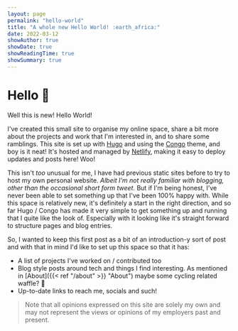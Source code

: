 ```yaml
---
layout: page
permalink: "hello-world"
title: "A whole new Hello World! :earth_africa:"
date: 2022-03-12
showAuthor: true
showDate: true
showReadingTime: true
showSummary: true
---
```


# Hello :wave:

Well this is new! Hello World! 

I've created this small site to organise my online space, share a bit more about the projects and work that 
I'm interested in, and to share some ramblings. 
This site is set up with [Hugo](https://gohugo.io/) and using the [Congo](https://jpanther.github.io/congo/) theme, 
and boy is it neat! It's hosted and managed by [Netlify](https://netlify.com), making it easy to deploy updates and posts here! Woo!

This isn't _too_ unusual for me, I have had previous static sites before to try to host my own personal website. 
_Albeit I'm not really familiar with blogging, other than the occasional short form tweet._
But if I'm being honest, I've never been able to set something up that I've been 100% happy with. 
While this space is relatively new, it's definitely a start in the right direction, and so far Hugo / Congo has made it 
very simple to get something up and running that I quite like the look of. Especially with it looking like it's straight 
forward to structure pages and blog entries.

So, I wanted to keep this first post as a bit of an introduction-y sort of post and with that in mind I'd like to set 
up this space so that it has:

* A list of projects I've worked on / contributed too
* Blog style posts around tech and things I find interesting. As mentioned in [About]({{< ref "/about" >}} "About") maybe some cycling related waffle? :eyes:
* Up-to-date links to reach me, socials and such!

>Note that all opinions expressed on this site are solely my own and may not represent the views or opinions of my employers past and present. 